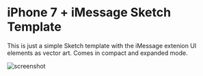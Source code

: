 # iPhone 7 + iMessage Sketch Template
This is just a simple Sketch template with the iMessage extenion UI elements as vector art. Comes in compact and expanded mode.

![screenshot](https://cloud.githubusercontent.com/assets/590099/19400898/33f851d2-920d-11e6-8bbd-d5e64420c1bb.png)
